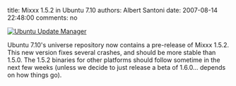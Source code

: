 title: Mixxx 1.5.2 in Ubuntu 7.10
authors: Albert Santoni
date: 2007-08-14 22:48:00
comments: no

[![Ubuntu Update Manager]({static}/images/news/Screenshot-Update-Manager.png)]({static}/images/news/Screenshot-Update-Manager.png)

Ubuntu 7.10's universe repository now contains a pre-release of Mixxx 1.5.2.
This new version fixes several crashes, and should be more stable than 1.5.0.
The 1.5.2 binaries for other platforms should follow sometime in the next few weeks (unless we decide to just release a beta of 1.6.0... depends on how things go).

